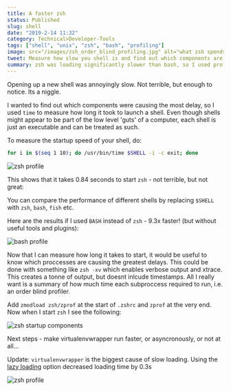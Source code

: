 ```yaml
---
title: A faster zsh
status: Published
slug: shell
date: "2019-2-14 11:32"
category: Technical>Developer-Tools
tags: ["shell", "unix", "zsh", "bash", "profiling"]
image: src="/images/zsh_order_blind_profiling.jpg" alt="what zsh spends its time doing when it starts"
tweet: Measure how slow you shell is and find out which components are causing the biggest delays
summary: zsh was loading significantly slower than bash, so I used profiling to see what was slowing things down
---
```


Opening up a new shell was annoyingly slow. Not terrible, but enough to notice. Its a niggle.

I wanted to find out which components were causing the most delay, so I used
`time` to measure how long it took to launch a shell. Even though shells
might appear to be part of the low level 'guts' of a computer, each shell is
just an executable and can be treated as such.

To measure the startup speed of your shell, do:

```zsh
for i in $(seq 1 10); do /usr/bin/time $SHELL -i -c exit; done
```

![zsh profile](/static/images/zsh_startup_speed.jpg)

This shows that it takes 0.84 seconds to start `zsh` - not terrible, but not
great:

You can compare the performance of different shells by replacing `$SHELL` with
`zsh`, `bash`, `fish` etc.

Here are the results if I used `BASH` instead of `zsh` - 9.3x faster! (but
without useful tools and plugins):

![bash profile](/static/images/bash_startup_speed.jpg)

Now that I can measure how long it takes to start, it would be useful to know
which proccesses are causing the greatest delays. This could be done with
something like `zsh -xv` which enables verbose output and xtrace. This creates
a tonne of output, but doesnt inlcude timestamps. All I really want is
a summary of how much time each subproccess required to run, i.e. an order blind profiler.

Add `zmodload zsh/zprof` at the start of `.zshrc` and `zprof` at the very end.
Now when I start `zsh` I see the following:

![zsh startup components](/static/images/zsh_order_blind_profiling.jpg)

Next steps - make virtualenvwrapper run faster, or asyncronously, or
not at all...

Update:
`virtualenvwrapper` is the biggest cause of slow loading. Using the [lazy
loading](https://virtualenvwrapper.readthedocs.io/en/latest/install.html) option decreased loading time by 0.3s

![zsh profile](/static/images/zsh_startup_speed_lazy_load.jpg)
